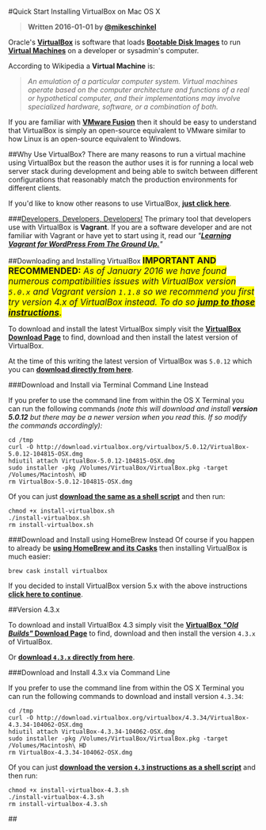 #Quick Start Installing VirtualBox on Mac OS X

> **Written 2016-01-01 by [@mikeschinkel](http://twitter.com/mikeschinkel)**

Oracle's [**VirtualBox**](https://www.virtualbox.org/wiki/VirtualBox) is software that loads [**Bootable Disk Images**](https://en.wikipedia.org/wiki/Disk_image#Software_distribution) to run [**Virtual Machines**](https://en.wikipedia.org/wiki/Virtual_machine)  on a developer or sysadmin's computer.

According to Wikipedia a **Virtual Machine** is:

> _An emulation of a particular computer system. Virtual machines operate based on the computer architecture and functions of a real or hypothetical computer, and their implementations may involve specialized hardware, software, or a combination of both._

If you are familiar with [**VMware Fusion**](http://www.vmware.com/products/fusion/) then it should be easy to understand that VirtualBox is simply an open-source equivalent to VMware similar to how Linux is an open-source equivalent to Windows.

##Why Use VirtualBox? 
There are many reasons to run a virtual machine using VirtualBox but the reason the author uses it is for running a local web server stack during development and being able to switch between different configurations that reasonably match the production environments for different clients. 

If you'd like to know other reasons to use VirtualBox, [**just click here**](http://lmgtfy.com/?q=reasons+to+use+virtualbox).

###[Developers, Developers, Developers!](https://www.youtube.com/watch?v=KMU0tzLwhbE)
The primary tool that developers use with VirtualBox is **Vagrant**. If you are a software developer and are not familiar with Vagrant or have yet to start using it, read our _"[_**Learning Vagrant for WordPress From The Ground Up.**_](https://github.com/thecodersguild/learning-vagrant-for-wordpress)"_

##Downloading and Installing VirtualBox 
<span style="font-size:1.25em;background:yellow;">**IMPORTANT AND RECOMMENDED:** _As of January 2016 we have found numerous compatibilities issues with VirtualBox version `5.0.x` and Vagrant version  `1.1.8` so we recommend you first try version 4.x of VirtualBox instead. To do so [**jump to those instructions**](https://github.com/thecodersguild/quick-start-installing-virtualbox-on-mac-os-x#version-43x)_.</span>

To download and install the latest VirtualBox simply visit the [**VirtualBox Download Page**](https://www.virtualbox.org/wiki/Downloads) to find, download and then install the latest version of VirtualBox.

At the time of this writing the latest version of VirtualBox was `5.0.12` which you can [**download directly from here**](http://download.virtualbox.org/virtualbox/5.0.12/VirtualBox-5.0.12-104815-OSX.dmg). 

###Download and Install via Terminal Command Line Instead

If you prefer to use the command line from within the OS X Terminal you can run the following commands _(note this will download and install **version 5.0.12** but there may be a newer version when you read this. If so modify the commands accordingly):_

    cd /tmp
    curl -O http://download.virtualbox.org/virtualbox/5.0.12/VirtualBox-5.0.12-104815-OSX.dmg
    hdiutil attach VirtualBox-5.0.12-104815-OSX.dmg
    sudo installer -pkg /Volumes/VirtualBox/VirtualBox.pkg -target /Volumes/Macintosh\ HD
    rm VirtualBox-5.0.12-104815-OSX.dmg

Of you can just [**download the same as a shell script**](install-virtualbox.sh) and then run:

	chmod +x install-virtualbox.sh
	./install-virtualbox.sh
	rm install-virtualbox.sh

###Download and Install using HomeBrew Instead
Of course if you happen to already be [**using HomeBrew and its Casks**](https://github.com/thecodersguild/quick-start-using-homebrew-on-mac-os-x) then installing VirtualBox is much easier:

    brew cask install virtualbox
    
If you decided to install VirtualBox version 5.x with the above instructions [**click here to continue**](#skip-4.x).

##Version 4.3.x

To download and install VirtualBox 4.3 simply visit the [**VirtualBox _"Old Builds"_ Download Page**](https://www.virtualbox.org/wiki/Download_Old_Builds_4_3) to find, download and then install the version `4.3.x` of VirtualBox. 

Or [**download `4.3.x` directly from here**](http://download.virtualbox.org/virtualbox/4.3.34/VirtualBox-4.3.34-104062-OSX.dmg). 



###Download and Install 4.3.x via Command Line 

If you prefer to use the command line from within the OS X Terminal you can run the following commands to download and install version `4.3.34`:

    cd /tmp
    curl -O http://download.virtualbox.org/virtualbox/4.3.34/VirtualBox-4.3.34-104062-OSX.dmg
    hdiutil attach VirtualBox-4.3.34-104062-OSX.dmg
    sudo installer -pkg /Volumes/VirtualBox/VirtualBox.pkg -target /Volumes/Macintosh\ HD
    rm VirtualBox-4.3.34-104062-OSX.dmg

Of you can just [**download the version `4.3` instructions as a shell script**](install-virtualbox-4.3.sh) and then run:

	chmod +x install-virtualbox-4.3.sh
	./install-virtualbox-4.3.sh
	rm install-virtualbox-4.3.sh


##<span id="skip-4.x"></span>
